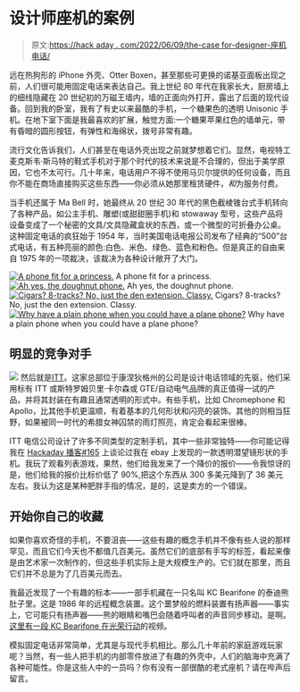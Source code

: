 # 设计师座机的案例

> 原文:[https://hack aday . com/2022/06/09/the-case for-designer-座机电话/](https://hackaday.com/2022/06/09/the-case-for-designer-landline-phones/)

远在热狗形的 iPhone 外壳、Otter Boxen，甚至那些可更换的诺基亚面板出现之前，人们很可能用固定电话来表达自己。我上世纪 80 年代在我家长大，厨房墙上的细线隐藏在 20 世纪初的万磁王墙内，墙的正面向外打开，露出了后面的现代设备。回到我的卧室，我有了有史以来最酷的手机，一个糖果色的透明 Unisonic 手机。在地下室下面是我最喜欢的扩展，触觉方面:一个糖果苹果红色的墙单元，带有昏暗的圆形按钮，有弹性和海绵状，拨号非常有趣。

流行文化告诉我们，人们甚至在电话外壳出现之前就梦想着它们。显然，电视特工麦克斯韦·斯马特的鞋式手机对于那个时代的技术来说是不合理的，但出于美学原因，它也不太可行。几十年来，电话用户不得不使用马贝尔提供的任何设备，而且你不能在商场直接购买这些东西——你必须从她那里租赁硬件，*和*为服务付费。

当手机还属于 Ma Bell 时，她最终从 20 世纪 30 年代的黑色截棱锥台式手机转向了各种产品，如公主手机、雕塑(或甜甜圈手机)和 stowaway 型号，这些产品将设备变成了一个秘密的文具/文具隐藏盒状的东西，或一个微型的可折叠办公桌。这种固定电话的疯狂始于 1954 年，当时美国电话电报公司发布了经典的“500”台式电话，有五种亮丽的颜色:白色、米色、绿色、蓝色和粉色。但是真正的自由来自 1975 年的一项裁决，该裁决为各种设计敞开了大门。

 [![A phone fit for a princess.](../Images/d2225a628c5c24ad3e6f7c754ae83a82.png "princess-phone")](https://hackaday.com/2022/06/09/the-case-for-designer-landline-phones/princess-phone/) A phone fit for a princess. [![Ah yes, the doughnut phone.](../Images/9cf98a8d4e0853ede9fd6bd5f6eca315.png "donut-phone")](https://hackaday.com/2022/06/09/the-case-for-designer-landline-phones/donut-phone/) Ah yes, the doughnut phone. [![Cigars? 8-tracks? No, just the den extension. Classy.](../Images/a20dca49d2f167319190a6bca14a761e.png "stowaway-phone")](https://hackaday.com/2022/06/09/the-case-for-designer-landline-phones/stowaway-phone/) Cigars? 8-tracks? No, just the den extension. Classy. [![Why have a plain phone when you could have a plane phone?](../Images/dec177514056d852ebc909984f801b03.png "plane-phone-etsy")](https://hackaday.com/2022/06/09/the-case-for-designer-landline-phones/plane-phone-etsy/) Why have a plain phone when you could have a plane phone?

## 明显的竞争对手

[![](../Images/908dc1180522d51b0e3609e29db92473.png)](https://hackaday.com/wp-content/uploads/2022/06/teleconcepts-ad.jpg) 然后就是[ITT](http://www.paul-f.com/Teleconcepts.html)。这家总部位于康涅狄格州的公司是设计电话领域的先驱，他们采用标有 ITT 或斯特罗姆贝里·卡尔森或 GTE/自动电气品牌的真正值得一试的产品，并将其封装在有趣且通常透明的形式中。有些手机，比如 Chromephone 和 Apollo，比其他手机更温顺，有着基本的几何形状和闪亮的装饰。其他的则相当狂野，如果被同一时代的希腊女神囚禁的雨灯照亮，肯定会看起来很棒。

ITT 电信公司设计了许多不同类型的定制手机，其中一些非常独特——你可能记得我在 [Hackaday 播客#165](https://hackaday.com/2022/04/22/hackaday-podcast-165-old-printers-dark-towers-3dp-gaskets-and-wavy-traces/) 上谈论过我在 ebay 上发现的一款透明潜望镜形状的手机。我玩了观看列表游戏，果然，他们给我发来了一个降价的报价——令我惊讶的是，他们给我的报价比标价低了 90%,把这个东西从 300 多美元降到了 36 美元左右。我认为这是某种肥胖手指的情况，是的，这是卖方的一个错误。

## 开始你自己的收藏

如果你喜欢奇怪的手机，不要沮丧——这些有趣的概念手机并不像有些人说的那样罕见，而且它们今天也不都值几百美元。虽然它们的底部有手写的标签，看起来像是由艺术家一次制作的，但这些手机实际上是大规模生产的。它们就在那里，而且它们并不总是为了几百美元而去。

我最近发现了一个有趣的标本——一部手机藏在一只名叫 KC Bearifone 的泰迪熊肚子里。这是 1986 年的远程概念装置。这个噩梦般的燃料装置有扬声器——事实上，它可能只有扬声器——熊的眼睛和嘴巴会随着呼叫者的声音同步移动。是啊。[这里有一段 KC Bearifone 在光荣行动](https://www.youtube.com/watch?v=dmcojP9BFO8)的视频。

模拟固定电话非常简单，尤其是与现代手机相比。那么几十年前的家庭游戏玩家呢？当然，有一些人把手机的内部零件放进了有趣的外壳中，人们的脑海中充满了各种可能性。你是这些人中的一员吗？你有没有一部很酷的老式座机？请在哔声后留言。